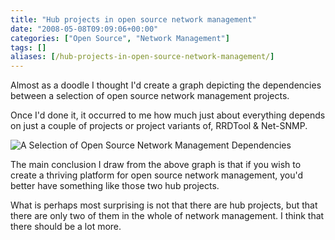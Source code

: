 ```yaml
---
title: "Hub projects in open source network management"
date: "2008-05-08T09:09:06+00:00"
categories: ["Open Source", "Network Management"]
tags: []
aliases: [/hub-projects-in-open-source-network-management/]
---
```


Almost as a doodle I thought I'd create a graph depicting the dependencies between a selection of open source network management projects.

Once I'd done it, it occurred to me how much just about everything depends on just a couple of projects or project variants of, RRDTool &amp; Net-SNMP.

![A Selection of Open Source Network Management Dependencies]("ossnms-dependencies1.jpg)

The main conclusion I draw from the above graph is that if you wish to create a thriving platform for open source network management, you'd better have something like those two hub projects.

What is perhaps most surprising is not that there are hub projects, but that there are only two of them in the whole of network management. I think that there should be a lot more.
